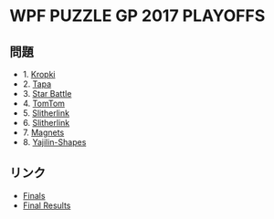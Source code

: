 # WPF PUZZLE GP 2017 PLAYOFFS

## 問題
- 1\. [Kropki](../puzzle/kropki.md)
- 2\. [Tapa](../puzzle/tapa.md)
- 3\. [Star Battle](../puzzle/starbattle.md)
- 4\. [TomTom](../puzzle/tomtom.md)
- 5\. [Slitherlink](../puzzle/slitherlink.md)
- 6\. [Slitherlink](../puzzle/slitherlink.md)
- 7\. [Magnets](../puzzle/magnets.md)
- 8\. [Yajilin-Shapes](../puzzle/yajilin-shapes.md)

## リンク
- [Finals](https://gp.worldpuzzle.org/content/finals-6)
- [Final Results](https://gp.worldpuzzle.org/content/final-results-6)
